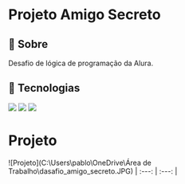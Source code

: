 <h1>Projeto Amigo Secreto </h1>

<h2>🔖 Sobre</h2>
<p>Desafio de lógica de programação da Alura.</p>

## 🚀 Tecnologias
<div>
  <img src="https://img.shields.io/badge/HTML-239120?style=for-the-badge&logo=html5&logoColor=white">
  <img src="https://img.shields.io/badge/CSS-239120?&style=for-the-badge&logo=css3&logoColor=white">
  <img src="https://img.shields.io/badge/JavaScript-F7DF1E?style=for-the-badge&logo=javascript&logoColor=black">
</div>

# Projeto

![Projeto](C:\Users\pablo\OneDrive\Área de Trabalho\dasafio_amigo_secreto.JPG) 
| :---: | :---: |
